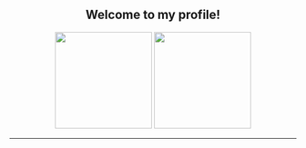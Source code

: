 <div align="center">
<h2> Welcome to my profile!</h2>

<div>
  <img height="170em" src="https://github-readme-stats.vercel.app/api?username=caiofariaas&show_icons=true&theme=dracula&include_all_commits=true&count_private=true"/>
  <img height="170em" src="https://github-readme-stats.vercel.app/api/top-langs/?username=caiofariaas&layout=compact&langs_count=8&theme=dracula"/>
</div>
  <hr>  
</div>


